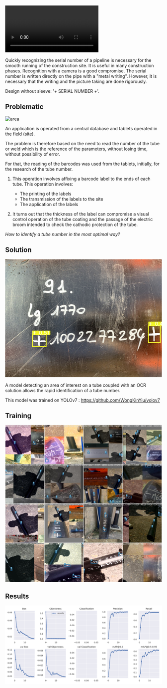 ![video](images/presentation.mp4)

Quickly recognizing the serial number of a pipeline is necessary for the smooth running of the construction site. It is useful in many construction phases. Recognition with a camera is a good compromise. The serial number is written directly on the pipe with a "metal writing". However, it is necessary that the writing and the picture taking are done rigorously.

Design without sleeve: '+ SERIAL NUMBER +'.

## Problematic

![area](images/area_of_interest.jpg)

An application is operated from a central database and tablets operated in the field (site).

The problem is therefore based on the need to read the number of the tube or weld which is the reference of the parameters, without losing time, without possibility of error.

For that, the reading of the barcodes was used from the tablets, initially, for the research of the tube number.

1. This operation involves affixing a barcode label to the ends of each tube. This operation involves:
    - The printing of the labels
    - The transmission of the labels to the site
    - The application of the labels

2. It turns out that the thickness of the label can compromise a visual control operation of the tube coating and the passage of the electric broom intended to check the cathodic protection of the tube.

*How to identify a tube number in the most optimal way?*

## Solution

![img_detection](images/IMG_1453.jpg)

A model detecting an area of interest on a tube coupled with an OCR solution allows the rapid identification of a tube number. 

This model was trained on YOLOv7 : https://github.com/WongKinYiu/yolov7

## Training

![training](images/train_batch5.jpg)

## Results

![result](images/results.png)

